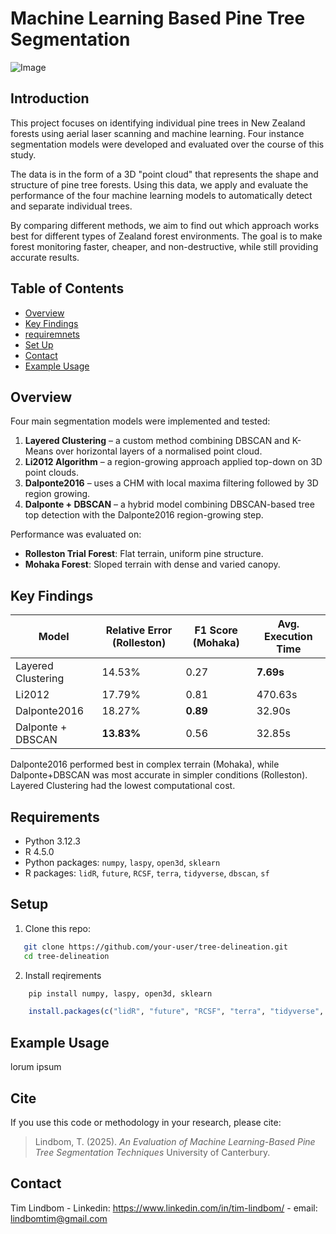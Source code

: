 # Machine Learning Based Pine Tree Segmentation
![Image](https://github.com/user-attachments/assets/bad41b6a-447f-4e83-982a-c6e510d692bd)
## Introduction

This project focuses on identifying individual pine trees in New Zealand forests using aerial laser scanning and machine learning. Four instance segmentation models were developed and evaluated over the course of this study.

The data is in the form of a 3D "point cloud" that represents the shape and structure of pine tree forests. Using this data, we apply and evaluate the performance of the four machine learning models to automatically detect and separate individual trees. 

By comparing different methods, we aim to find out which approach works best for different types of Zealand forest environments. The goal is to make forest monitoring faster, cheaper, and non-destructive, while still providing accurate results.


## Table of Contents

- [Overview](#Overview)
- [Key Findings](#key-results)
- [requiremnets](#requirements)
- [Set Up](#setup)
- [Contact](#contact)
- [Example Usage](#Example-Usage)

## Overview

Four main segmentation models were implemented and tested:

1. **Layered Clustering** – a custom method combining DBSCAN and K-Means over horizontal layers of a normalised point cloud.
2. **Li2012 Algorithm** – a region-growing approach applied top-down on 3D point clouds.
3. **Dalponte2016** – uses a CHM with local maxima filtering followed by 3D region growing.
4. **Dalponte + DBSCAN** – a hybrid model combining DBSCAN-based tree top detection with the Dalponte2016 region-growing step.

Performance was evaluated on:
- **Rolleston Trial Forest**: Flat terrain, uniform pine structure.
- **Mohaka Forest**: Sloped terrain with dense and varied canopy.




## Key Findings

| Model              | Relative Error (Rolleston) | F1 Score (Mohaka) | Avg. Execution Time |
|--------------------|---------------|------------------|----------------------|
| Layered Clustering | 14.53%        | 0.27             | **7.69s**     |
| Li2012             | 17.79%        | 0.81             | 470.63s   |
| Dalponte2016       | 18.27%        | **0.89**         | 32.90s    |
| Dalponte + DBSCAN  | **13.83%**    | 0.56             | 32.85s    |


Dalponte2016 performed best in complex terrain (Mohaka), while Dalponte+DBSCAN was most accurate in simpler conditions (Rolleston). Layered Clustering had the lowest computational cost. 



## Requirements

- Python 3.12.3
- R 4.5.0
- Python packages: `numpy`, `laspy`, `open3d`, `sklearn`  
- R packages: `lidR`, `future`, `RCSF`, `terra`, `tidyverse`, `dbscan`, `sf`



## Setup

1. Clone this repo:
```bash
   git clone https://github.com/your-user/tree-delineation.git
   cd tree-delineation
```
2. Install reqirements
```py
    pip install numpy, laspy, open3d, sklearn
```
```R
    install.packages(c("lidR", "future", "RCSF", "terra", "tidyverse", "dbscan", "sf"))
```

## Example Usage
lorum ipsum



## Cite

If you use this code or methodology in your research, please cite:

> Lindbom, T. (2025). *An Evaluation of Machine Learning-Based Pine Tree Segmentation Techniques* University of Canterbury.

## Contact
Tim Lindbom - Linkedin: https://www.linkedin.com/in/tim-lindbom/ - email: lindbomtim@gmail.com
